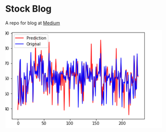 # Stock Blog
A repo for blog at [Medium](https://medium.com/@shantanusingh_71633/regression-in-neural-networks-using-tensorflow-low-level-apis-818b8bb7b433)


![sample predictions](images/Capture.PNG)
